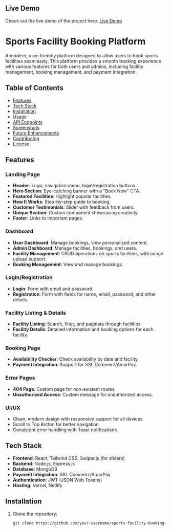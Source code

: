 
## Live Demo
Check out the live demo of the project here: [Live Demo](https://flourishing-stroopwafel-629c6d.netlify.app/)



# Sports Facility Booking Platform

A modern, user-friendly platform designed to allow users to book sports facilities seamlessly. This platform provides a smooth booking experience with various features for both users and admins, including facility management, booking management, and payment integration.

## Table of Contents
- [Features](#features)
- [Tech Stack](#tech-stack)
- [Installation](#installation)
- [Usage](#usage)
- [API Endpoints](#api-endpoints)
- [Screenshots](#screenshots)
- [Future Enhancements](#future-enhancements)
- [Contributing](#contributing)
- [License](#license)

## Features

### Landing Page
- **Header**: Logo, navigation menu, login/registration buttons.
- **Hero Section**: Eye-catching banner with a "Book Now" CTA.
- **Featured Facilities**: Highlight popular facilities.
- **How It Works**: Step-by-step guide to booking.
- **Customer Testimonials**: Slider with feedback from users.
- **Unique Section**: Custom component showcasing creativity.
- **Footer**: Links to important pages.

### Dashboard
- **User Dashboard**: Manage bookings, view personalized content.
- **Admin Dashboard**: Manage facilities, bookings, and users.
- **Facility Management**: CRUD operations on sports facilities, with image upload support.
- **Booking Management**: View and manage bookings.

### Login/Registration
- **Login**: Form with email and password.
- **Registration**: Form with fields for name, email, password, and other details.

### Facility Listing & Details
- **Facility Listing**: Search, filter, and paginate through facilities.
- **Facility Details**: Detailed information and booking options for each facility.

### Booking Page
- **Availability Checker**: Check availability by date and facility.
- **Payment Integration**: Support for SSL Commerz/AmarPay.

### Error Pages
- **404 Page**: Custom page for non-existent routes.
- **Unauthorized Access**: Custom message for unauthorized access.

### UI/UX
- Clean, modern design with responsive support for all devices.
- Scroll to Top Button for better navigation.
- Consistent error handling with Toast notifications.

## Tech Stack
- **Frontend**: React, Tailwind CSS, Swiper.js (for sliders)
- **Backend**: Node.js, Express.js
- **Database**: MongoDB
- **Payment Integration**: SSL Commerz/AmarPay
- **Authentication**: JWT (JSON Web Tokens)
- **Hosting**: Vercel, Netlify

## Installation

1. Clone the repository:
   ```bash
   git clone https://github.com/your-username/sports-facility-booking-platform.git
